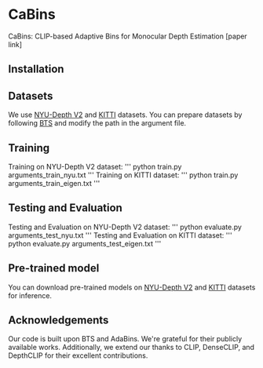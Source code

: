 # CaBins
CaBins: CLIP-based Adaptive Bins for Monocular Depth Estimation
[paper link]

## Installation

## Datasets
We use [NYU-Depth V2](https://cs.nyu.edu/~fergus/datasets/nyu_depth_v2.html) and [KITTI](https://www.cvlibs.net/datasets/kitti/eval_depth.php?benchmark=depth_prediction) datasets.
You can prepare datasets by following [BTS](https://github.com/cleinc/bts/tree/master) and modify the path in the argument file.

## Training
Training on NYU-Depth V2 dataset:
'''
python train.py arguments_train_nyu.txt
'''
Training on KITTI dataset:
'''
python train.py arguments_train_eigen.txt
'''

## Testing and Evaluation
Testing and Evaluation on NYU-Depth V2 dataset:
'''
python evaluate.py arguments_test_nyu.txt
'''
Testing and Evaluation on KITTI dataset:
'''
python evaluate.py arguments_test_eigen.txt
'''

## Pre-trained model
You can download pre-trained models on [NYU-Depth V2](https://drive.google.com/file/d/1zdx8H1YCt71D9zLpfiovvt08dHmBD-bJ/view?usp=sharing) and [KITTI](https://drive.google.com/file/d/1ZwW3I5qN6gqrxfoXrLf-18lvM8xkcymJ/view?usp=sharing) datasets for inference.

## Acknowledgements
Our code is built upon BTS and AdaBins. We're grateful for their publicly available works.
Additionally, we extend our thanks to CLIP, DenseCLIP, and DepthCLIP for their excellent contributions.
